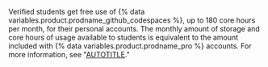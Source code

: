 Verified students get free use of {% data variables.product.prodname_github_codespaces %}, up to 180 core hours per month, for their personal accounts. The monthly amount of storage and core hours of usage available to students is equivalent to the amount included with {% data variables.product.prodname_pro %} accounts. For more information, see "[AUTOTITLE](/billing/managing-billing-for-github-codespaces/about-billing-for-github-codespaces)."
